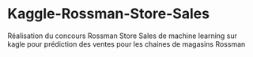# Kaggle-Rossman-Store-Sales
Réalisation du concours Rossman Store Sales de machine learning sur kagle pour prédiction des ventes pour les chaines de magasins Rossman
